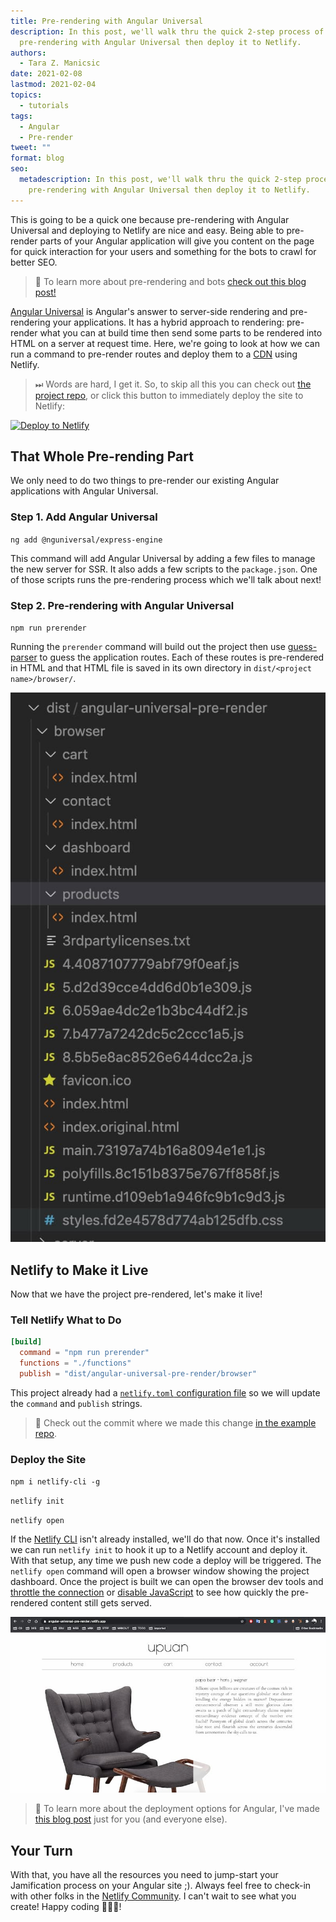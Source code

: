```yaml
---
title: Pre-rendering with Angular Universal
description: In this post, we'll walk thru the quick 2-step process of
  pre-rendering with Angular Universal then deploy it to Netlify.
authors:
  - Tara Z. Manicsic
date: 2021-02-08
lastmod: 2021-02-04
topics:
  - tutorials
tags:
  - Angular
  - Pre-render
tweet: ""
format: blog
seo:
  metadescription: In this post, we'll walk thru the quick 2-step process of
    pre-rendering with Angular Universal then deploy it to Netlify.
---
```

This is going to be a quick one because pre-rendering with Angular Universal and deploying to Netlify are nice and easy. Being able to pre-render parts of your Angular application will give you content on the page for quick interaction for your users and something for the bots to crawl for better SEO.

> 📓 To learn more about pre-rendering and bots [check out this blog post!](https://www.netlify.com/blog/2016/11/22/prerendering-explained/?utm_source=blog&utm_medium=prerender-au-tzm&utm_campaign=devex)

[Angular Universal](https://angular.io/guide/universal) is Angular's answer to server-side rendering and pre-rendering your applications. It has a hybrid approach to rendering: pre-render what you can at build time then send some parts to be rendered into HTML on a server at request time. Here, we're going to look at how we can run a command to pre-render routes and deploy them to a [CDN](https://jamstack.org/glossary/cdn/) using Netlify.

> ⏭ Words are hard, I get it. So, to skip all this you can check out [the project repo](https://github.com/tzmanics/angular-universal-pre-render), or click this button to immediately deploy the site to Netlify:

[![Deploy to Netlify](https://www.netlify.com/img/deploy/button.svg)](https://github.com/tzmanics/angular-universal-pre-render&utm_source=github&utm_medium=ng-prerender-tzm&utm_campaign=devex)

## That Whole Pre-rending Part

We only need to do two things to pre-render our existing Angular applications with Angular Universal.

### Step 1. Add Angular Universal

`ng add @nguniversal/express-engine`

This command will add Angular Universal by adding a few files to manage the new server for SSR. It also adds a few scripts to the `package.json`. One of those scripts runs the pre-rendering process which we'll talk about next!

### Step 2. Pre-rendering with Angular Universal

`npm run prerender`

Running the `prerender` command will build out the project then use [guess-parser](https://www.npmjs.com/package/guess-parser) to guess the application routes. Each of these routes is pre-rendered in HTML and that HTML file is saved in its own directory in `dist/<project name>/browser/`.

![pre-rendered assets file structure](/v3/img/blog/pre-render-file-struct.jpg "pre-rendered assets file structure")

## Netlify to Make it Live

Now that we have the project pre-rendered, let's make it live!

### Tell Netlify What to Do

```toml
[build]
  command = "npm run prerender"
  functions = "./functions"
  publish = "dist/angular-universal-pre-render/browser"
```

This project already had a [`netlify.toml` configuration file](https://docs.netlify.com/configure-builds/file-based-configuration/?utm_source=blog&utm_medium=au-prerender-tzm&utm_campaign=devex) so we will update the `command` and `publish` strings.

> 🐙 Check out the commit where we made this change [in the example repo](https://github.com/tzmanics/angular-universal-pre-render/commit/2482169ad6f7603cbd2f0501fafbeb16f7dd2242).

### Deploy the Site

`npm i netlify-cli -g`

`netlify init`

`netlify open`

If the [Netlify CLI](https://docs.netlify.com/cli/get-started/?utm_source=blog&utm_medium=au-prerender-tzm&utm_campaign=devex) isn't already installed, we'll do that now. Once it's installed we can run `netlify init` to hook it up to a Netlify account and deploy it. With that setup, any time we push new code a deploy will be triggered. The `netlify open` command will open a browser window showing the project dashboard. Once the project is built we can open the browser dev tools and [throttle the connection](https://css-tricks.com/throttling-the-network/) or [disable JavaScript](https://developers.google.com/web/tools/chrome-devtools/javascript/disable) to see how quickly the pre-rendered content still gets served.

![screenshot of final site homepage](/v3/img/blog/final-site.jpg "final site homepage")

> 📓 To learn more about the deployment options for Angular, I've made [this blog post](https://www.netlify.com/blog/2019/09/23/first-steps-using-netlify-angular/?utm_source=blog&utm_medium=au-prerender-tzm&utm_campaign=devex) just for you (and everyone else).


## Your Turn

With that, you have all the resources you need to jump-start your Jamification process on your Angular site ;). Always feel free to check-in with other folks in the [Netlify Community](https://community.netlify.com/?utm_source=blog&utm_medium=prerender-au-tzm&utm_campaign=devex). I can't wait to see what you create! Happy coding 👩🏻‍💻!

